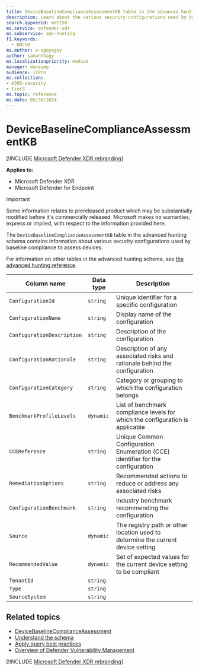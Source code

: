 ```yaml
---
title: DeviceBaselineComplianceAssessmentKB table in the advanced hunting schema
description: Learn about the various security configurations used by baseline compliance to assess devices in the DeviceBaselineComplianceAssessmentKB table in the advanced hunting schema.
search.appverid: met150
ms.service: defender-xdr
ms.subservice: adv-hunting
f1.keywords: 
  - NOCSH
ms.author: v-sgoyagoy
author: samanthagy
ms.localizationpriority: medium
manager: dansimp
audience: ITPro
ms.collection: 
- m365-security
- tier3
ms.topic: reference
ms.date: 05/30/2024
---
```


# DeviceBaselineComplianceAssessmentKB

[!INCLUDE [Microsoft Defender XDR rebranding](../includes/microsoft-defender.md)]


**Applies to:**
- Microsoft Defender XDR
- Microsoft Defender for Endpoint

> [!IMPORTANT]
> Some information relates to prereleased product which may be substantially modified before it's commercially released. Microsoft makes no warranties, express or implied, with respect to the information provided here.

The `DeviceBaselineComplianceAssessmentKB` table in the advanced hunting schema contains information about various security configurations used by baseline compliance to assess devices.

For information on other tables in the advanced hunting schema, see [the advanced hunting reference](advanced-hunting-schema-tables.md).

| Column name | Data type | Description |
|-------------|-----------|-------------|
| `ConfigurationId` | `string` | Unique identifier for a specific configuration |
| `ConfigurationName` | `string` | Display name of the configuration |
| `ConfigurationDescription` | `string` | Description of the configuration |
| `ConfigurationRationale` | `string` | Description of any associated risks and rationale behind the configuration |
| `ConfigurationCategory` | `string` | Category or grouping to which the configuration belongs |
| `BenchmarkProfileLevels` | `dynamic` | List of benchmark compliance levels for which the configuration is applicable |
| `CCEReference` | `string` | Unique Common Configuration Enumeration (CCE) identifier for the configuration |
| `RemediationOptions` | `string` | Recommended actions to reduce or address any associated risks |
| `ConfigurationBenchmark` | `string` | Industry benchmark recommending the configuration |
| `Source` | `dynamic` | The registry path or other location used to determine the current device setting |
| `RecommendedValue` | `dynamic` | Set of expected values for the current device setting to be compliant |
| `TenantId` | `string` |  |
| `Type` | `string` |  |
| `SourceSystem` | `string` |  |

## Related topics

- [DeviceBaselineComplianceAssessment](advanced-hunting-devicebaselinecomplianceassessment-table.md)
- [Understand the schema](advanced-hunting-schema-tables.md)
- [Apply query best practices](advanced-hunting-best-practices.md)
- [Overview of Defender Vulnerability Management](/windows/security/threat-protection/microsoft-defender-atp/next-gen-threat-and-vuln-mgt)

[!INCLUDE [Microsoft Defender XDR rebranding](../includes/defender-m3d-techcommunity.md)]
